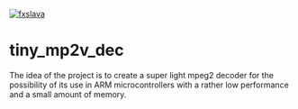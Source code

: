 [![fxslava](https://circleci.com/gh/fxslava/tiny_mp2v_dec.svg?style=svg)](https://app.circleci.com/pipelines/github/fxslava/tiny_mp2v_dec/22/workflows/4040d4d7-8b44-46f0-aae0-6fd502aaaa08)

# tiny_mp2v_dec

The idea of the project is to create a super light mpeg2 decoder for the possibility of its use in ARM microcontrollers with a rather low performance and a small amount of memory.
